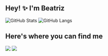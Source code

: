 ## Hey! ✨ I'm Beatriz

![GitHub Stats](https://github-readme-stats.vercel.app/api?username=BeaFernandes&show_icons=true&theme=radical)
![GitHub Langs](https://github-readme-stats.vercel.app/api/top-langs/?username=BeaFernandes&layout=compact&theme=blue-green)


<!--
**BeaFernandes/BeaFernandes** is a ✨ _special_ ✨ repository because its `README.md` (this file) appears on your GitHub profile.

Here are some ideas to get you started:

- 🔭 I’m currently working on ...
- 🌱 I’m currently learning ...
- 👯 I’m looking to collaborate on ...
- 🤔 I’m looking for help with ...
- 💬 Ask me about ...
- 📫 How to reach me: ...
- 😄 Pronouns: ...
- ⚡ Fun fact: ...
-->


## Here's where you can find me

<div style="display: inline_block">
  <a href="https://www.linkedin.com/in/beatriz-de-almeida" target="_blank"><img src="https://img.shields.io/badge/LinkedIn-0077B5?style=for-the-badge&logo=linkedin&logoColor=white" /></a>
  <a href="https://www.instagram.com/bea_almeidaf/" target="_blank"> <img src="https://img.shields.io/badge/Instagram-E4405F?style=for-the-badge&logo=instagram&logoColor=white" /></a>
</div>
